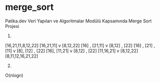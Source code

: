 # merge_sort
Patika.dev Veri Yapıları ve Algoritmalar Modülü Kapsamında Merge Sort Projesi


1)
[16,21,11,8,12,22]
[16,21,11] v [8,12,22]
[16] , [21,11] v [8,12] , [22]
[16] , [21] , [11] v [8], [12] , [22]
[16], [11,21] v [8,12] , [22]
[11,16,21] v [8,12,22]
[8,11,12,16,21,22]


2)
O(nlogn)
